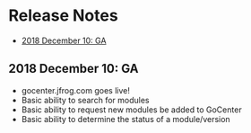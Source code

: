 # Release Notes

<!-- MarkdownTOC autolink="true" bracket="round" -->

- [2018 December 10: GA](#2018-december-10-ga)

<!-- /MarkdownTOC -->


## 2018 December 10: GA
* gocenter.jfrog.com goes live!
* Basic ability to search for modules
* Basic ability to request new modules be added to GoCenter
* Basic ability to determine the status of a module/version
